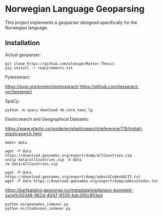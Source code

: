 # Norwegian Language Geoparsing

This project implements a geoparser designed specifically for the Norwegian language.

## Installation

Actual geoparser:

```console
git clone https://github.com/oleespe/Master-Thesis
pip install -r requirements.txt
```

Pytesseract:

<https://pypi.org/project/pytesseract/>
<https://github.com/tesseract-ocr/tesseract>

SpaCy:

```console
python -m spacy download nb_core_news_lg
```

Elasticsearch and Geographical Datasets:

<https://www.elastic.co/guide/en/elasticsearch/reference/7.15/install-elasticsearch.html>

```console
mkdir data

wget -P data https://download.geonames.org/export/dump/allCountries.zip
unzip data/allCountries.zip -d data
rm data/allCountries.zip

wget -P data https://download.geonames.org/export/dump/admin1CodesASCII.txt
wget -P data https://download.geonames.org/export/dump/admin2Codes.txt
```

<https://kartkatalog.geonorge.no/metadata/stedsnavn-komplett-ssr/e1c50348-962d-4047-8325-bdc265c853ed>

```console
python es/geonames_indexer.py
python es/stedsnavn_indexer.py
```
